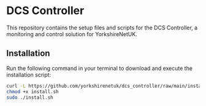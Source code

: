 # DCS Controller

This repository contains the setup files and scripts for the DCS Controller, a monitoring and control solution for YorkshireNetUK.

## Installation

Run the following command in your terminal to download and execute the installation script:

```bash
curl -L https://github.com/yorkshirenetuk/dcs_controller/raw/main/install.sh -o install.sh
chmod +x install.sh
sudo ./install.sh
